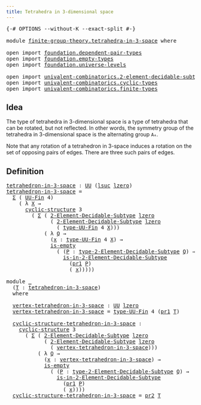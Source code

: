 ```yaml
---
title: Tetrahedra in 3-dimensional space
---
```


<pre class="Agda"><a id="59" class="Symbol">{-#</a> <a id="63" class="Keyword">OPTIONS</a> <a id="71" class="Pragma">--without-K</a> <a id="83" class="Pragma">--exact-split</a> <a id="97" class="Symbol">#-}</a>

<a id="102" class="Keyword">module</a> <a id="109" href="finite-group-theory.tetrahedra-in-3-space.html" class="Module">finite-group-theory.tetrahedra-in-3-space</a> <a id="151" class="Keyword">where</a>

<a id="158" class="Keyword">open</a> <a id="163" class="Keyword">import</a> <a id="170" href="foundation.dependent-pair-types.html" class="Module">foundation.dependent-pair-types</a>
<a id="202" class="Keyword">open</a> <a id="207" class="Keyword">import</a> <a id="214" href="foundation.empty-types.html" class="Module">foundation.empty-types</a>
<a id="237" class="Keyword">open</a> <a id="242" class="Keyword">import</a> <a id="249" href="foundation.universe-levels.html" class="Module">foundation.universe-levels</a>

<a id="277" class="Keyword">open</a> <a id="282" class="Keyword">import</a> <a id="289" href="univalent-combinatorics.2-element-decidable-subtypes.html" class="Module">univalent-combinatorics.2-element-decidable-subtypes</a>
<a id="342" class="Keyword">open</a> <a id="347" class="Keyword">import</a> <a id="354" href="univalent-combinatorics.cyclic-types.html" class="Module">univalent-combinatorics.cyclic-types</a>
<a id="391" class="Keyword">open</a> <a id="396" class="Keyword">import</a> <a id="403" href="univalent-combinatorics.finite-types.html" class="Module">univalent-combinatorics.finite-types</a>
</pre>
## Idea

The type of tetrahedra in 3-dimensional space is a type of tetrahedra that can be rotated, but not reflected. In other words, the symmetry group of the tetrahedra in 3-dimensional space is the alternating group `A₄`.

Note that any rotation of a tetrahedron in 3-space induces a rotation on the set of opposing pairs of edges. There are three such pairs of edges.

## Definition

<pre class="Agda"><a id="tetrahedron-in-3-space"></a><a id="842" href="finite-group-theory.tetrahedra-in-3-space.html#842" class="Function">tetrahedron-in-3-space</a> <a id="865" class="Symbol">:</a> <a id="867" href="foundation-core.universe-levels.html#235" class="Primitive">UU</a> <a id="870" class="Symbol">(</a><a id="871" href="Agda.Primitive.html#780" class="Primitive">lsuc</a> <a id="876" href="Agda.Primitive.html#764" class="Primitive">lzero</a><a id="881" class="Symbol">)</a>
<a id="883" href="finite-group-theory.tetrahedra-in-3-space.html#842" class="Function">tetrahedron-in-3-space</a> <a id="906" class="Symbol">=</a>
  <a id="910" href="foundation-core.dependent-pair-types.html#515" class="Record">Σ</a> <a id="912" class="Symbol">(</a> <a id="914" href="univalent-combinatorics.finite-types.html#5864" class="Function">UU-Fin</a> <a id="921" class="Number">4</a><a id="922" class="Symbol">)</a>
    <a id="928" class="Symbol">(</a> <a id="930" class="Symbol">λ</a> <a id="932" href="finite-group-theory.tetrahedra-in-3-space.html#932" class="Bound">X</a> <a id="934" class="Symbol">→</a>
      <a id="942" href="univalent-combinatorics.cyclic-types.html#5286" class="Function">cyclic-structure</a> <a id="959" class="Number">3</a>
        <a id="969" class="Symbol">(</a> <a id="971" href="foundation-core.dependent-pair-types.html#515" class="Record">Σ</a> <a id="973" class="Symbol">(</a> <a id="975" href="univalent-combinatorics.2-element-decidable-subtypes.html#4848" class="Function">2-Element-Decidable-Subtype</a> <a id="1003" href="Agda.Primitive.html#764" class="Primitive">lzero</a>
              <a id="1023" class="Symbol">(</a> <a id="1025" href="univalent-combinatorics.2-element-decidable-subtypes.html#4848" class="Function">2-Element-Decidable-Subtype</a> <a id="1053" href="Agda.Primitive.html#764" class="Primitive">lzero</a>
                <a id="1075" class="Symbol">(</a> <a id="1077" href="univalent-combinatorics.finite-types.html#5926" class="Function">type-UU-Fin</a> <a id="1089" class="Number">4</a> <a id="1091" href="finite-group-theory.tetrahedra-in-3-space.html#932" class="Bound">X</a><a id="1092" class="Symbol">)))</a>
            <a id="1108" class="Symbol">(</a> <a id="1110" class="Symbol">λ</a> <a id="1112" href="finite-group-theory.tetrahedra-in-3-space.html#1112" class="Bound">Q</a> <a id="1114" class="Symbol">→</a>
              <a id="1130" class="Symbol">(</a><a id="1131" href="finite-group-theory.tetrahedra-in-3-space.html#1131" class="Bound">x</a> <a id="1133" class="Symbol">:</a> <a id="1135" href="univalent-combinatorics.finite-types.html#5926" class="Function">type-UU-Fin</a> <a id="1147" class="Number">4</a> <a id="1149" href="finite-group-theory.tetrahedra-in-3-space.html#932" class="Bound">X</a><a id="1150" class="Symbol">)</a> <a id="1152" class="Symbol">→</a>
              <a id="1168" href="foundation-core.empty-types.html#1228" class="Function">is-empty</a>
                <a id="1193" class="Symbol">(</a> <a id="1195" class="Symbol">(</a><a id="1196" href="finite-group-theory.tetrahedra-in-3-space.html#1196" class="Bound">P</a> <a id="1198" class="Symbol">:</a> <a id="1200" href="univalent-combinatorics.2-element-decidable-subtypes.html#6350" class="Function">type-2-Element-Decidable-Subtype</a> <a id="1233" href="finite-group-theory.tetrahedra-in-3-space.html#1112" class="Bound">Q</a><a id="1234" class="Symbol">)</a> <a id="1236" class="Symbol">→</a>
                  <a id="1256" href="univalent-combinatorics.2-element-decidable-subtypes.html#5729" class="Function">is-in-2-Element-Decidable-Subtype</a>
                    <a id="1310" class="Symbol">(</a><a id="1311" href="foundation-core.dependent-pair-types.html#605" class="Field">pr1</a> <a id="1315" href="finite-group-theory.tetrahedra-in-3-space.html#1196" class="Bound">P</a><a id="1316" class="Symbol">)</a>
                    <a id="1338" class="Symbol">(</a> <a id="1340" href="finite-group-theory.tetrahedra-in-3-space.html#1131" class="Bound">x</a><a id="1341" class="Symbol">)))))</a>

<a id="1348" class="Keyword">module</a> <a id="1355" href="finite-group-theory.tetrahedra-in-3-space.html#1355" class="Module">_</a>
  <a id="1359" class="Symbol">(</a><a id="1360" href="finite-group-theory.tetrahedra-in-3-space.html#1360" class="Bound">T</a> <a id="1362" class="Symbol">:</a> <a id="1364" href="finite-group-theory.tetrahedra-in-3-space.html#842" class="Function">tetrahedron-in-3-space</a><a id="1386" class="Symbol">)</a>
  <a id="1390" class="Keyword">where</a>

  <a id="1399" href="finite-group-theory.tetrahedra-in-3-space.html#1399" class="Function">vertex-tetrahedron-in-3-space</a> <a id="1429" class="Symbol">:</a> <a id="1431" href="foundation-core.universe-levels.html#235" class="Primitive">UU</a> <a id="1434" href="Agda.Primitive.html#764" class="Primitive">lzero</a>
  <a id="1442" href="finite-group-theory.tetrahedra-in-3-space.html#1399" class="Function">vertex-tetrahedron-in-3-space</a> <a id="1472" class="Symbol">=</a> <a id="1474" href="univalent-combinatorics.finite-types.html#5926" class="Function">type-UU-Fin</a> <a id="1486" class="Number">4</a> <a id="1488" class="Symbol">(</a><a id="1489" href="foundation-core.dependent-pair-types.html#605" class="Field">pr1</a> <a id="1493" href="finite-group-theory.tetrahedra-in-3-space.html#1360" class="Bound">T</a><a id="1494" class="Symbol">)</a>

  <a id="1499" href="finite-group-theory.tetrahedra-in-3-space.html#1499" class="Function">cyclic-structure-tetrahedron-in-3-space</a> <a id="1539" class="Symbol">:</a>
    <a id="1545" href="univalent-combinatorics.cyclic-types.html#5286" class="Function">cyclic-structure</a> <a id="1562" class="Number">3</a>
      <a id="1570" class="Symbol">(</a> <a id="1572" href="foundation-core.dependent-pair-types.html#515" class="Record">Σ</a> <a id="1574" class="Symbol">(</a> <a id="1576" href="univalent-combinatorics.2-element-decidable-subtypes.html#4848" class="Function">2-Element-Decidable-Subtype</a> <a id="1604" href="Agda.Primitive.html#764" class="Primitive">lzero</a>
            <a id="1622" class="Symbol">(</a> <a id="1624" href="univalent-combinatorics.2-element-decidable-subtypes.html#4848" class="Function">2-Element-Decidable-Subtype</a> <a id="1652" href="Agda.Primitive.html#764" class="Primitive">lzero</a>
              <a id="1672" class="Symbol">(</a> <a id="1674" href="finite-group-theory.tetrahedra-in-3-space.html#1399" class="Function">vertex-tetrahedron-in-3-space</a><a id="1703" class="Symbol">)))</a>
          <a id="1717" class="Symbol">(</a> <a id="1719" class="Symbol">λ</a> <a id="1721" href="finite-group-theory.tetrahedra-in-3-space.html#1721" class="Bound">Q</a> <a id="1723" class="Symbol">→</a>
            <a id="1737" class="Symbol">(</a><a id="1738" href="finite-group-theory.tetrahedra-in-3-space.html#1738" class="Bound">x</a> <a id="1740" class="Symbol">:</a> <a id="1742" href="finite-group-theory.tetrahedra-in-3-space.html#1399" class="Function">vertex-tetrahedron-in-3-space</a><a id="1771" class="Symbol">)</a> <a id="1773" class="Symbol">→</a>
            <a id="1787" href="foundation-core.empty-types.html#1228" class="Function">is-empty</a>
              <a id="1810" class="Symbol">(</a> <a id="1812" class="Symbol">(</a><a id="1813" href="finite-group-theory.tetrahedra-in-3-space.html#1813" class="Bound">P</a> <a id="1815" class="Symbol">:</a> <a id="1817" href="univalent-combinatorics.2-element-decidable-subtypes.html#6350" class="Function">type-2-Element-Decidable-Subtype</a> <a id="1850" href="finite-group-theory.tetrahedra-in-3-space.html#1721" class="Bound">Q</a><a id="1851" class="Symbol">)</a> <a id="1853" class="Symbol">→</a>
                <a id="1871" href="univalent-combinatorics.2-element-decidable-subtypes.html#5729" class="Function">is-in-2-Element-Decidable-Subtype</a>
                  <a id="1923" class="Symbol">(</a><a id="1924" href="foundation-core.dependent-pair-types.html#605" class="Field">pr1</a> <a id="1928" href="finite-group-theory.tetrahedra-in-3-space.html#1813" class="Bound">P</a><a id="1929" class="Symbol">)</a>
                  <a id="1949" class="Symbol">(</a> <a id="1951" href="finite-group-theory.tetrahedra-in-3-space.html#1738" class="Bound">x</a><a id="1952" class="Symbol">))))</a>
  <a id="1959" href="finite-group-theory.tetrahedra-in-3-space.html#1499" class="Function">cyclic-structure-tetrahedron-in-3-space</a> <a id="1999" class="Symbol">=</a> <a id="2001" href="foundation-core.dependent-pair-types.html#617" class="Field">pr2</a> <a id="2005" href="finite-group-theory.tetrahedra-in-3-space.html#1360" class="Bound">T</a>
</pre>